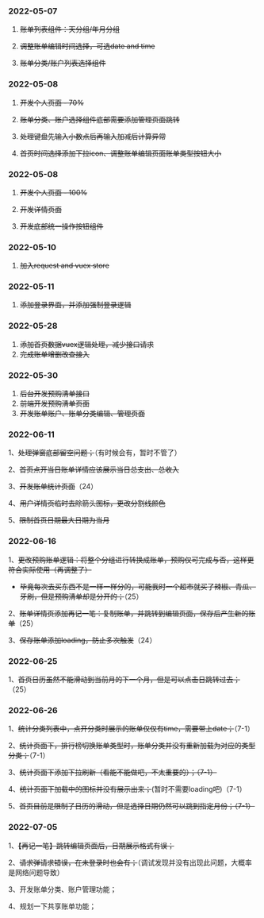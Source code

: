 ### 2022-05-07

1. ~~账单列表组件：天分组/年月分组~~

2. ~~调整账单编辑时间选择，可选date and time~~

3. ~~账单分类/账户列表选择组件~~

### 2022-05-08

1. ~~开发个人页面 - 70%~~

2. ~~账单分类、账户选择组件底部需要添加管理页面跳转~~

3. ~~处理键盘先输入小数点后再输入加减后计算异常~~

4. ~~首页时间选择添加下拉icon、调整账单编辑页面账单类型按钮大小~~

### 2022-05-08

1. ~~开发个人页面 - 100%~~

2. ~~开发详情页面~~

3. ~~开发底部统一操作按钮组件~~

### 2022-05-10

1. ~~加入request and vuex store~~

### 2022-05-11

1. ~~添加登录界面，并添加强制登录逻辑~~

### 2022-05-28

1. ~~添加首页数据vuex逻辑处理，减少接口请求~~
2. ~~完成账单增删改查接入~~

### 2022-05-30

1. ~~后台开发预购清单接口~~
2. ~~前端开发预购清单页面~~
3. ~~开发账单账户、账单分类编辑、管理页面~~



### 2022-06-11

1、~~处理弹窗底部留空问题；~~（有时候会有，暂时不管了）

2、~~首页点开当日账单详情应该展示当日总支出、总收入~~

3、~~开发账单统计页面~~（24）

4、~~用户详情页临时去除箭头图标，更改分割线颜色~~

5、~~限制首页日期最大日期为当月~~



### 2022-06-16

1、~~更改预购账单逻辑：将整个分组进行转换成账单，预购仅可完成与否，这样更符合实际使用（再调整了）~~

- ~~毕竟每次去买东西不是一样一样分的，可能我时一个超市就买了辣椒、青瓜、牙刷，但是预购清单却是分开的；~~（25）

2、~~账单详情页添加再记一笔：复制账单，并跳转到编辑页面，保存后产生新的账单~~（25）

3、~~保存账单添加loading，防止多次触发~~（24）



### 2022-06-25

1、~~首页日历虽然不能滑动到当前月的下一个月，但是可以点击日跳转过去；~~（25）



### 2022-06-26

1、~~统计分类列表中，点开分类时展示的账单仅仅有time，需要带上date；~~（7-1）

2、~~统计页面下，排行榜切换账单类型时，账单分类并没有重新加载为对应的类型分类；~~（7-1）

3、~~统计页面下添加下拉刷新（看能不能做吧，不太重要的）；（7-1）~~

4、~~统计页面下加载中的图标并没有展示出来；~~(暂时不需要loading吧)（7-1）

5、~~首页目前是限制了日历的滑动，但是选择日期仍然可以跳到指定月份；（7-1）~~



### 2022-07-05

1、~~【再记一笔】跳转编辑页面后，日期展示格式有误；~~

2、~~请求弹请求错误，在未登录时也会有；~~（调试发现并没有出现此问题，大概率是网络问题导致）

3、开发账单分类、账户管理功能；

4、规划一下共享账单功能；

